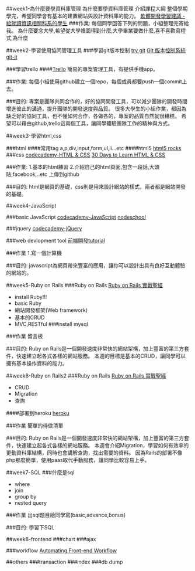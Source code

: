 ##week1-為什麼要學資料庫管理
為什麼要學資料庫管理
介紹課程大綱
整個學期學完，希望同學會有基本的建置網站與設計資料庫的能力。
[軟體開發學習建議 - 給就讀資訊相關科系的學生](http://blog.cgmlife.net/posts/2014/06/10/learning-suggestions-for-information-related-to-software-development-department-students)
###作業:
每個同學回答下列的問題，小組整理完寄給我。
為什麼要念大學,希望從大學裡面得到什麼,大學畢業要做什麼,喜不喜歡寫程式,為什麼

##week2-學習使用協同管理工具
###學習git版本控制
[try git](https://try.github.io/levels/1/challenges/1)
[Git 版本控制系統](http://ihower.tw/git/)
[git-it](https://github.com/jlord/git-it)

###學習trello
####[Trello](https://trello.com/)
簡易的專案管理工具，有提供手機app。

###作業:
每個小組使用github建立一個repo，每個成員都要push一個commit上去。

###目的:
專案是團隊共同合作的，好的協同開發工具，可以減少團隊的開發時間增進彼此的溝通，提升團隊的開發速度與品質。
很多大學生的小組作業，都因為缺乏好的協同工具，也不懂如何合作，各做各的，專案的品質自然就很糟糕。
希望可以藉由github,trello這兩個工具，讓同學體驗團隊工作的精神與方式。

##week3-學習html,css

###html
####常用tag 
a,p,div,input,form,ul,li...etc
####html5
[html5 rocks](http://www.html5rocks.com/en/)
###css
[codecademy-HTML & CSS](http://www.codecademy.com/en/tracks/web)
[30 Days to Learn HTML & CSS](http://webdesign.tutsplus.com/courses/30-days-to-learn-html-css)

###作業:
1.基本的html練習
2.介紹自己的html頁面,包含一段話,大頭貼,facebook,..etc 上傳到github

###目的:
html是網頁的基礎，css則是用來設計網站的樣式，兩者都是網站開發的基礎。


##week4-JavaScript

###basic JavaScript
[codecademy-JavaScript](http://www.codecademy.com/en/tracks/javascript)
[nodeschool](http://nodeschool.io/)

###jquery
[codecademy-jQuery](http://www.codecademy.com/en/tracks/jquery)

###web devlopment tool
[前端開發tutorial](http://ocowchun.logdown.com/posts/164864-front-end-developer-tutorial)

###作業
1.寫一個計算機

###目的:
javascript為網頁帶來豐富的應用，讓你可以設計出具有良好互動體驗的網站的。

##week5-Ruby on Rails
###Ruby on Rails
[Ruby on Rails 實戰聖經](http://ihower.tw/rails4/)
* install Ruby!!!
* basic Ruby
* 網站開發框架(Web framework)
* 基本的CRUD
* MVC,RESTful
###install mysql

###作業
留言板

###目的:
Ruby on Rails是一個開發速度非常快的網站架構，加上豐富的第三方套件，快速建立起各式各樣的網站服務。
本週的目標是基本的CRUD，讓同學可以擁有基本操作資料的能力。

##week6-Ruby on Rails2
###Ruby on Rails
[Ruby on Rails 實戰聖經](http://ihower.tw/rails4/)
* CRUD
* Migration
* 查詢

####部署到heroku
[heroku](heroku.com)

###作業
簡單的待做清單

###目的:
Ruby on Rails是一個開發速度非常快的網站架構，加上豐富的第三方套件，快速建立起各式各樣的網站服務。
本週會介紹Migration，學習如何有效率的更動資料庫結構，同時也會講解查詢，找出需要的資料。
因為Rails的部署不像php那麼簡單，使用paas取代手動服務，讓同學比較容易上手。

##week7-SQL
###什麼是sql
* where
* join
* group by
* nested query

###作業
出sql題目給同學寫(basic,advance,bonus)

###目的:
學習下SQL

##week8-frontend
###chart
###ajax

###workflow
[Automating Front-end Workflow](https://speakerdeck.com/addyosmani/automating-front-end-workflow)

##others
###transaction
###index
###db dump

